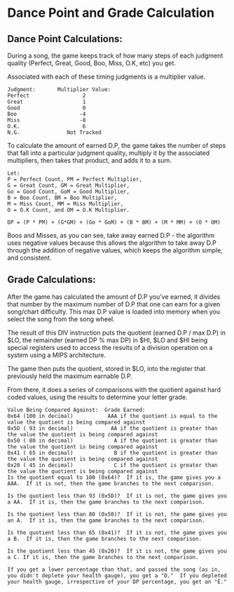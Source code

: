 # Dance Point and Grade Calculation
## Dance Point Calculations:
During a song, the game keeps track of how many steps of each judgment quality (Perfect, Great, Good, Boo, Miss, O.K, etc) you get.

Associated with each of these timing judgments is a multiplier value.

```
Judgment:       Multiplier Value:
Perfect                 2
Great                   1
Good                    0
Boo                    -4
Miss                   -8
O.K.                    6
N.G.               Not Tracked
```

To calculate the amount of earned D.P, the game takes the number of steps that fall into a particular judgment quality, multiply it by the associated multipliers, then takes that product, and adds it to a sum.

```
Let:
P = Perfect Count, PM = Perfect Multiplier,
G = Great Count, GM = Great Multiplier,
Go = Good Count, GoM = Good Multiplier,
B = Boo Count, BM = Boo Multiplier,
M = Miss Count, MM = Miss Multiplier,
O = O.K Count, and OM = O.K Multiplier.

DP = (P * PM) + (G*GM) + (Go * GoM) + (B * BM) + (M * MM) + (O * OM)
```

Boos and Misses, as you can see, take away earned D.P - the algorithm uses negative values because this allows the algorithm to take away D.P through the addition of negative values, which keeps the algorithm simple, and consistent.

## Grade Calculations:
After the game has calculated the amount of D.P you've earned, it divides that number by the maximum number of D.P that one can earn for a given song/chart difficulty.  This max D.P value is loaded into memory when you select the song from the song wheel.

The result of this DIV instruction puts the quotient (earned D.P / max D.P) in $LO, the remainder (earned DP % max DP) in $HI, $LO and $HI being special registers used to access the results of a division operation on a system using a MIPS architecture.

The game then puts the quotient, stored in $LO, into the register that previously held the maximum earnable D.P.

From there, it does a series of comparisons with the quotient against hard coded values, using the results to determine your letter grade.
```
Value Being Compared Against:  Grade Earned:
0x64 (100 in decimal)           AAA if the quotient is equal to the value the quotient is being compared against
0x5D ( 93 in decimal)            AA if the quotient is greater than the value the quotient is being compared against
0x50 ( 80 in decimal)             A if the quotient is greater than the value the quotient is being compared against
0x41 ( 65 in decimal)             B if the quotient is greater than the value the quotient is being compared against 
0x20 ( 45 in decimal)             C if the quotient is greater than the value the quotient is being compared against
Is the quotient equal to 100 (0x64)?  If it is, the game gives you a AAA.  If it is not, then the game branches to the next comparison.

Is the quotient less than 93 (0x5D)?  If it is not, the game gives you a AA.  If it is, then the game branches to the next comparison.

Is the quotient less than 80 (0x50)?  If it is not, the game gives you an A.  If it is, then the game branches to the next comparison.

Is the quotient less than 65 (0x41)?  If it is not, the game gives you a B.  If it is, then the game branches to the next comparison.

Is the quotient less than 45 (0x20)?  If it is not, the game gives you a C. If it is, then the game branches to the next comparison.

If you get a lower percentage than that, and passed the song (as in, you didn't deplete your health gauge), you get a "D."  If you depleted your health gauge, irrespective of your DP percentage, you get an "E."

